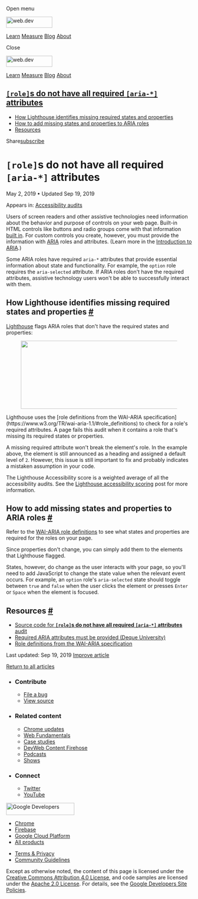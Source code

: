 <span class="w-tooltip w-tooltip--left">Open menu</span>

<a href="/" class="gc-analytics-event header-default__logo-link"><img src="/images/lockup.svg" alt="web.dev" class="header-default__logo" width="125" height="30" /></a>

<a href="/learn/" class="gc-analytics-event header-default__link">Learn</a> <a href="/measure/" class="gc-analytics-event header-default__link">Measure</a> <a href="/blog/" class="gc-analytics-event header-default__link">Blog</a> <a href="/about/" class="gc-analytics-event header-default__link">About</a>

<span class="w-tooltip">Close</span>

<a href="/" class="gc-analytics-event"><img src="/images/lockup.svg" alt="web.dev" class="drawer-default__logo" width="125" height="30" /></a>

<a href="/learn/" class="gc-analytics-event drawer-default__link">Learn</a> <a href="/measure/" class="gc-analytics-event drawer-default__link">Measure</a> <a href="/blog/" class="gc-analytics-event drawer-default__link">Blog</a> <a href="/about/" class="gc-analytics-event drawer-default__link">About</a>

## <a href="#lesscodegreaterrolelesscodegreaters-do-not-have-all-required-lesscodegreateraria-*lesscodegreater-attributes" class="w-toc__header--link"><code>[role]</code>s do not have all required <code>[aria-\*]</code> attributes</a>

- [How Lighthouse identifies missing required states and properties](#how-lighthouse-identifies-missing-required-states-and-properties)
- [How to add missing states and properties to ARIA roles](#how-to-add-missing-states-and-properties-to-aria-roles)
- [Resources](#resources)

Share<a href="/newsletter/" class="gc-analytics-event w-actions__fab w-actions__fab--subscribe"><span>subscribe</span></a>

# `[role]`s do not have all required `[aria-*]` attributes

May 2, 2019 <span class="w-author__separator">•</span> Updated Sep 19, 2019

<span class="w-post-signpost__title">Appears in:</span> <a href="/lighthouse-accessibility" class="w-post-signpost__link">Accessibility audits</a>

Users of screen readers and other assistive technologies need information about the behavior and purpose of controls on your web page. Built-in HTML controls like buttons and radio groups come with that information [built in](/use-semantic-html). For custom controls you create, however, you must provide the information with [ARIA](https://www.w3.org/TR/wai-aria-1.1/#role_definitions) roles and attributes. (Learn more in the [Introduction to ARIA](https://developers.google.com/web/fundamentals/accessibility/semantics-aria/).)

Some ARIA roles have required `aria-*` attributes that provide essential information about state and functionality. For example, the `option` role requires the `aria-selected` attribute. If ARIA roles don't have the required attributes, assistive technology users won't be able to successfully interact with them.

## How Lighthouse identifies missing required states and properties <a href="#how-lighthouse-identifies-missing-required-states-and-properties" class="w-headline-link">#</a>

[Lighthouse](https://developers.google.com/web/tools/lighthouse) flags ARIA roles that don't have the required states and properties:

<figure><img src="https://web-dev.imgix.net/image/tcFciHGuF3MxnTr1y5ue01OGLBn2/EF8Fjn4V8r1rR6JoZtIc.png?auto=format" class="w-screenshot" sizes="(min-width: 800px) 800px, calc(100vw - 48px)" srcset="https://web-dev.imgix.net/image/tcFciHGuF3MxnTr1y5ue01OGLBn2/EF8Fjn4V8r1rR6JoZtIc.png?auto=format&amp;w=200 200w, https://web-dev.imgix.net/image/tcFciHGuF3MxnTr1y5ue01OGLBn2/EF8Fjn4V8r1rR6JoZtIc.png?auto=format&amp;w=228 228w, https://web-dev.imgix.net/image/tcFciHGuF3MxnTr1y5ue01OGLBn2/EF8Fjn4V8r1rR6JoZtIc.png?auto=format&amp;w=260 260w, https://web-dev.imgix.net/image/tcFciHGuF3MxnTr1y5ue01OGLBn2/EF8Fjn4V8r1rR6JoZtIc.png?auto=format&amp;w=296 296w, https://web-dev.imgix.net/image/tcFciHGuF3MxnTr1y5ue01OGLBn2/EF8Fjn4V8r1rR6JoZtIc.png?auto=format&amp;w=338 338w, https://web-dev.imgix.net/image/tcFciHGuF3MxnTr1y5ue01OGLBn2/EF8Fjn4V8r1rR6JoZtIc.png?auto=format&amp;w=385 385w, https://web-dev.imgix.net/image/tcFciHGuF3MxnTr1y5ue01OGLBn2/EF8Fjn4V8r1rR6JoZtIc.png?auto=format&amp;w=439 439w, https://web-dev.imgix.net/image/tcFciHGuF3MxnTr1y5ue01OGLBn2/EF8Fjn4V8r1rR6JoZtIc.png?auto=format&amp;w=500 500w, https://web-dev.imgix.net/image/tcFciHGuF3MxnTr1y5ue01OGLBn2/EF8Fjn4V8r1rR6JoZtIc.png?auto=format&amp;w=571 571w, https://web-dev.imgix.net/image/tcFciHGuF3MxnTr1y5ue01OGLBn2/EF8Fjn4V8r1rR6JoZtIc.png?auto=format&amp;w=650 650w, https://web-dev.imgix.net/image/tcFciHGuF3MxnTr1y5ue01OGLBn2/EF8Fjn4V8r1rR6JoZtIc.png?auto=format&amp;w=741 741w, https://web-dev.imgix.net/image/tcFciHGuF3MxnTr1y5ue01OGLBn2/EF8Fjn4V8r1rR6JoZtIc.png?auto=format&amp;w=845 845w, https://web-dev.imgix.net/image/tcFciHGuF3MxnTr1y5ue01OGLBn2/EF8Fjn4V8r1rR6JoZtIc.png?auto=format&amp;w=964 964w, https://web-dev.imgix.net/image/tcFciHGuF3MxnTr1y5ue01OGLBn2/EF8Fjn4V8r1rR6JoZtIc.png?auto=format&amp;w=1098 1098w, https://web-dev.imgix.net/image/tcFciHGuF3MxnTr1y5ue01OGLBn2/EF8Fjn4V8r1rR6JoZtIc.png?auto=format&amp;w=1252 1252w, https://web-dev.imgix.net/image/tcFciHGuF3MxnTr1y5ue01OGLBn2/EF8Fjn4V8r1rR6JoZtIc.png?auto=format&amp;w=1428 1428w, https://web-dev.imgix.net/image/tcFciHGuF3MxnTr1y5ue01OGLBn2/EF8Fjn4V8r1rR6JoZtIc.png?auto=format&amp;w=1600 1600w" width="800" height="185" /></figure>Lighthouse uses the [role definitions from the WAI-ARIA specification](https://www.w3.org/TR/wai-aria-1.1/#role_definitions) to check for a role's required attributes. A page fails this audit when it contains a role that's missing its required states or properties.

A missing required attribute won't break the element's role. In the example above, the element is still announced as a heading and assigned a default level of `2`. However, this issue is still important to fix and probably indicates a mistaken assumption in your code.

The Lighthouse Accessibility score is a weighted average of all the accessibility audits. See the [Lighthouse accessibility scoring](/accessibility-scoring) post for more information.

## How to add missing states and properties to ARIA roles <a href="#how-to-add-missing-states-and-properties-to-aria-roles" class="w-headline-link">#</a>

Refer to the [WAI-ARIA role definitions](https://www.w3.org/TR/wai-aria-1.1/#role_definitions) to see what states and properties are required for the roles on your page.

Since properties don't change, you can simply add them to the elements that Lighthouse flagged.

States, however, do change as the user interacts with your page, so you'll need to add JavaScript to change the state value when the relevant event occurs. For example, an `option` role's `aria-selected` state should toggle between `true` and `false` when the user clicks the element or presses `Enter` or `Space` when the element is focused.

## Resources <a href="#resources" class="w-headline-link">#</a>

- [Source code for **`[role]`s do not have all required `[aria-*]` attributes** audit](https://github.com/GoogleChrome/lighthouse/blob/master/lighthouse-core/audits/accessibility/aria-required-attr.js)
- [Required ARIA attributes must be provided (Deque University)](https://dequeuniversity.com/rules/axe/3.3/aria-required-attr)
- [Role definitions from the WAI-ARIA specification](https://www.w3.org/TR/wai-aria-1.1/#role_definitions)

<span class="w-mr--sm">Last updated: Sep 19, 2019 </span>[Improve article](https://github.com/GoogleChrome/web.dev/blob/master/src/site/content/en/lighthouse-accessibility/aria-required-attr/index.md)

<a href="/lighthouse-accessibility" class="gc-analytics-event w-article-navigation__link w-article-navigation__link--back w-article-navigation__link--single">Return to all articles</a>

- ### Contribute

  - <a href="https://github.com/GoogleChrome/web.dev/issues/new?assignees=&amp;labels=bug&amp;template=bug_report.md&amp;title=" class="w-footer__linkbox-link">File a bug</a>
  - <a href="https://github.com/googlechrome/web.dev" class="w-footer__linkbox-link">View source</a>

- ### Related content

  - <a href="https://blog.chromium.org/" class="w-footer__linkbox-link">Chrome updates</a>
  - <a href="https://developers.google.com/web/" class="w-footer__linkbox-link">Web Fundamentals</a>
  - <a href="https://developers.google.com/web/showcase/" class="w-footer__linkbox-link">Case studies</a>
  - <a href="https://devwebfeed.appspot.com/" class="w-footer__linkbox-link">DevWeb Content Firehose</a>
  - <a href="/podcasts/" class="w-footer__linkbox-link">Podcasts</a>
  - <a href="/shows/" class="w-footer__linkbox-link">Shows</a>

- ### Connect

  - <a href="https://www.twitter.com/ChromiumDev" class="w-footer__linkbox-link">Twitter</a>
  - <a href="https://www.youtube.com/user/ChromeDevelopers" class="w-footer__linkbox-link">YouTube</a>

<a href="https://developers.google.com/" class="w-footer__utility-logo-link"><img src="/images/lockup-color.png" alt="Google Developers" class="w-footer__utility-logo" width="185" height="33" /></a>

- <a href="https://developer.chrome.com/" class="w-footer__utility-link">Chrome</a>
- <a href="https://firebase.google.com/" class="w-footer__utility-link">Firebase</a>
- <a href="https://cloud.google.com/" class="w-footer__utility-link">Google Cloud Platform</a>
- <a href="https://developers.google.com/products" class="w-footer__utility-link">All products</a>

<!-- -->

- <a href="https://policies.google.com/" class="w-footer__utility-link">Terms &amp; Privacy</a>
- <a href="/community-guidelines/" class="w-footer__utility-link">Community Guidelines</a>

Except as otherwise noted, the content of this page is licensed under the [Creative Commons Attribution 4.0 License](https://creativecommons.org/licenses/by/4.0/), and code samples are licensed under the [Apache 2.0 License](https://www.apache.org/licenses/LICENSE-2.0). For details, see the [Google Developers Site Policies](https://developers.google.com/terms/site-policies).
